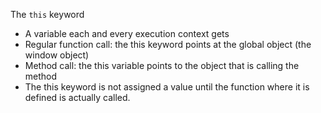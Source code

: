 The `this` keyword
 - A variable each and every execution context gets
 - Regular function call: the this keyword points at the global object (the window object)
 - Method call: the this variable points to the object that is calling the method
 - The this keyword is not assigned a value until the function where it is defined is actually called.
